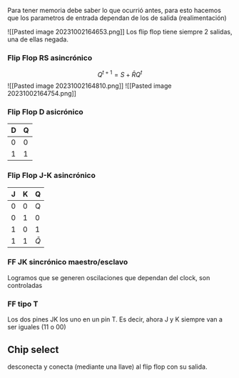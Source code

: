 Para tener memoria debe saber lo que ocurrió antes, para esto hacemos que los parametros de entrada dependan de los de salida (realimentación)

![[Pasted image 20231002164653.png]]
Los flip flop tiene siempre 2 salidas, una de ellas negada.
### Flip Flop RS asincrónico
$$Q^{t+1}=S+ \bar{R} Q^t$$
![[Pasted image 20231002164810.png]]
![[Pasted image 20231002164754.png]]
### Flip Flop D asicrónico
| D   | Q   |
| --- | --- |
| 0   | 0   |
| 1    |1     |

### Flip Flop J-K asincrónico 
| J   | K   | Q   |
| --- | --- | --- |
| 0   | 0   | Q   |
| 0   | 1   | 0   |
| 1   | 0   | 1   |
| 1    | 1    |$\bar{Q}$     |

### FF JK sincrónico maestro/esclavo
Logramos que se generen oscilaciones que dependan del clock, son controladas

### FF tipo T
Los dos pines JK los uno en un pin T. Es decir, ahora J y K siempre van a ser iguales (11 o 00)


## Chip select
desconecta y conecta (mediante una llave) al flip flop con su salida.
